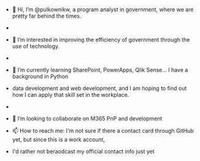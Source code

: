 - 👋 Hi, I’m @pulkownikw, a program analyst in government, where we are pretty far behind the times.
- 
- 👀 I’m interested in improving the efficiency of government through the use of technology.
- 
- 🌱 I’m currently learning SharePoint, PowerApps, Qlik Sense... I have a background in Python 
- data development and web development, and I am hoping to find out how I can apply that skill set in the workplace.
- 
- 💞️ I’m looking to collaborate on M365 PnP and development

- 📫 How to reach me: I'm not sure if there a contact card through GitHub yet, but since this is a work account, 
- I'd rather not beraodcast my official contact info just yet 

<!---
pulkownikw/pulkownikw is a ✨ special ✨ repository because its `README.md` (this file) appears on your GitHub profile.
You can click the Preview link to take a look at your changes.
--->

